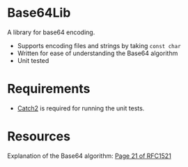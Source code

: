 # Base64Lib
  A library for base64 encoding.

- Supports encoding files and strings by taking `const char`
- Written for ease of understanding the Base64 algorithm
- Unit tested

# Requirements
- [Catch2](https://github.com/catchorg/Catch2) is required for running the unit tests.

# Resources
Explanation of the Base64 algorithm: [Page 21 of RFC1521](https://www.ietf.org/rfc/rfc1521.txt)
